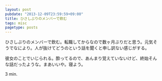 ```yaml
---
layout: post
pubdate: "2013-12-09T23:59:59+09:00"
title: ひさしぶりのメンバーで飲む
tags: misc
pagetype: posts
---
```

ひさしぶりのメンバーで飲む。転職してからなので数ヶ月ぶりだと思う。元気そうでなにより。人が抜けてどうのという話を聞くと申し訳ない感じがする。

彼女のことでいじられる。酔ってるので、あんまり覚えていないけど、終始そんな話だったような。まあいいや。寝よう。

3 min.
